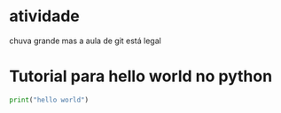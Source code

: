 # atividade
 chuva grande mas a aula de git está legal


# Tutorial para hello world no python
```python
print("hello world")

